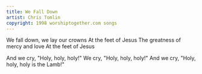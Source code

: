 ```yaml
---
title: We Fall Down
artist: Chris Tomlin
copyright: 1998 worshiptogether.com songs
---
```


We fall down, we lay our crowns
At the feet of Jesus
The greatness of mercy and love
At the feet of Jesus

And we cry, "Holy, holy, holy!"
We cry, "Holy, holy, holy!"
And we cry, "Holy, holy, holy is the Lamb!"

